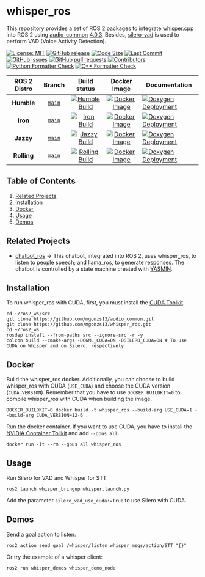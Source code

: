 # whisper_ros

This repository provides a set of ROS 2 packages to integrate [whisper.cpp](https://github.com/ggerganov/whisper.cpp) into ROS 2 using [audio_common](https://github.com/mgonzs13/audio_common) [4.0.3](https://github.com/mgonzs13/audio_common/releases/tag/4.0.3). Besides, [silero-vad](https://github.com/snakers4/silero-vad) is used to perform VAD (Voice Activity Detection).

[![License: MIT](https://img.shields.io/badge/GitHub-MIT-informational)](https://opensource.org/license/mit) [![GitHub release](https://img.shields.io/github/release/mgonzs13/whisper_ros.svg)](https://github.com/mgonzs13/whisper_ros/releases) [![Code Size](https://img.shields.io/github/languages/code-size/mgonzs13/whisper_ros.svg?branch=main)](https://github.com/mgonzs13/whisper_ros?branch=main) [![Last Commit](https://img.shields.io/github/last-commit/mgonzs13/whisper_ros.svg)](https://github.com/mgonzs13/whisper_ros/commits/main) [![GitHub issues](https://img.shields.io/github/issues/mgonzs13/whisper_ros)](https://github.com/mgonzs13/whisper_ros/issues) [![GitHub pull requests](https://img.shields.io/github/issues-pr/mgonzs13/whisper_ros)](https://github.com/mgonzs13/whisper_ros/pulls) [![Contributors](https://img.shields.io/github/contributors/mgonzs13/whisper_ros.svg)](https://github.com/mgonzs13/whisper_ros/graphs/contributors) [![Python Formatter Check](https://github.com/mgonzs13/whisper_ros/actions/workflows/python-formatter.yml/badge.svg?branch=main)](https://github.com/mgonzs13/whisper_ros/actions/workflows/python-formatter.yml?branch=main) [![C++ Formatter Check](https://github.com/mgonzs13/whisper_ros/actions/workflows/cpp-formatter.yml/badge.svg?branch=main)](https://github.com/mgonzs13/whisper_ros/actions/workflows/cpp-formatter.yml?branch=main)

<div align="center">

| ROS 2 Distro |                           Branch                            |                                                                                                         Build status                                                                                                         |                                                                 Docker Image                                                                 | Documentation                                                                                                                                                |
| :----------: | :---------------------------------------------------------: | :--------------------------------------------------------------------------------------------------------------------------------------------------------------------------------------------------------------------------: | :------------------------------------------------------------------------------------------------------------------------------------------: | ------------------------------------------------------------------------------------------------------------------------------------------------------------ |
|  **Humble**  | [`main`](https://github.com/mgonzs13/whisper_ros/tree/main) |  [![Humble Build](https://github.com/mgonzs13/whisper_ros/actions/workflows/humble-docker-build.yml/badge.svg?branch=main)](https://github.com/mgonzs13/whisper_ros/actions/workflows/humble-docker-build.yml?branch=main)   |  [![Docker Image](https://img.shields.io/badge/Docker%20Image%20-humble-blue)](https://hub.docker.com/r/mgons/whisper_ros/tags?name=humble)  | [![Doxygen Deployment](https://github.com/mgonzs13/whisper_ros/actions/workflows/doxygen-deployment.yml/badge.svg)](https://mgonzs13.github.io/whisper_ros/) |
|   **Iron**   | [`main`](https://github.com/mgonzs13/whisper_ros/tree/main) |     [![Iron Build](https://github.com/mgonzs13/whisper_ros/actions/workflows/iron-docker-build.yml/badge.svg?branch=main)](https://github.com/mgonzs13/whisper_ros/actions/workflows/iron-docker-build.yml?branch=main)      |    [![Docker Image](https://img.shields.io/badge/Docker%20Image%20-iron-blue)](https://hub.docker.com/r/mgons/whisper_ros/tags?name=iron)    | [![Doxygen Deployment](https://github.com/mgonzs13/whisper_ros/actions/workflows/doxygen-deployment.yml/badge.svg)](https://mgonzs13.github.io/whisper_ros/) |
|  **Jazzy**   | [`main`](https://github.com/mgonzs13/whisper_ros/tree/main) |    [![Jazzy Build](https://github.com/mgonzs13/whisper_ros/actions/workflows/jazzy-docker-build.yml/badge.svg?branch=main)](https://github.com/mgonzs13/whisper_ros/actions/workflows/jazzy-docker-build.yml?branch=main)    |   [![Docker Image](https://img.shields.io/badge/Docker%20Image%20-jazzy-blue)](https://hub.docker.com/r/mgons/whisper_ros/tags?name=jazzy)   | [![Doxygen Deployment](https://github.com/mgonzs13/whisper_ros/actions/workflows/doxygen-deployment.yml/badge.svg)](https://mgonzs13.github.io/whisper_ros/) |
| **Rolling**  | [`main`](https://github.com/mgonzs13/whisper_ros/tree/main) | [![Rolling Build](https://github.com/mgonzs13/whisper_ros/actions/workflows/rolling-docker-build.yml/badge.svg?branch=main)](https://github.com/mgonzs13/whisper_ros/actions/workflows/rolling-docker-build.yml?branch=main) | [![Docker Image](https://img.shields.io/badge/Docker%20Image%20-rolling-blue)](https://hub.docker.com/r/mgons/whisper_ros/tags?name=rolling) | [![Doxygen Deployment](https://github.com/mgonzs13/whisper_ros/actions/workflows/doxygen-deployment.yml/badge.svg)](https://mgonzs13.github.io/whisper_ros/) |

</div>

## Table of Contents

1. [Related Projects](#related-projects)
2. [Installation](#installation)
3. [Docker](#docker)
4. [Usage](#usage)
5. [Demos](#demos)

## Related Projects

- [chatbot_ros](https://github.com/mgonzs13/chatbot_ros) &rarr; This chatbot, integrated into ROS 2, uses whisper_ros, to listen to people speech; and [llama_ros](https://github.com/mgonzs13/llama_ros/tree/main), to generate responses. The chatbot is controlled by a state machine created with [YASMIN](https://github.com/uleroboticsgroup/yasmin).

## Installation

To run whisper_ros with CUDA, first, you must install the [CUDA Toolkit](https://developer.nvidia.com/cuda-toolkit).

```shell
cd ~/ros2_ws/src
git clone https://github.com/mgonzs13/audio_common.git
git clone https://github.com/mgonzs13/whisper_ros.git
cd ~/ros2_ws
rosdep install --from-paths src --ignore-src -r -y
colcon build --cmake-args -DGGML_CUDA=ON -DSILERO_CUDA=ON # To use CUDA on Whisper and on Silero, respectively
```

## Docker

Build the whisper_ros docker. Additionally, you can choose to build whisper_ros with CUDA (`USE_CUDA`) and choose the CUDA version (`CUDA_VERSION`). Remember that you have to use `DOCKER_BUILDKIT=0` to compile whisper_ros with CUDA when building the image.

```shell
DOCKER_BUILDKIT=0 docker build -t whisper_ros --build-arg USE_CUDA=1 --build-arg CUDA_VERSION=12-6 .
```

Run the docker container. If you want to use CUDA, you have to install the [NVIDIA Container Tollkit](https://docs.nvidia.com/datacenter/cloud-native/container-toolkit/latest/install-guide.html) and add `--gpus all`.

```shell
docker run -it --rm --gpus all whisper_ros
```

## Usage

Run Silero for VAD and Whisper for STT:

```shell
ros2 launch whisper_bringup whisper.launch.py
```

Add the parameter `silero_vad_use_cuda:=True` to use Silero with CUDA.

## Demos

Send a goal action to listen:

```shell
ros2 action send_goal /whisper/listen whisper_msgs/action/STT "{}"
```

Or try the example of a whisper client:

```shell
ros2 run whisper_demos whisper_demo_node
```
